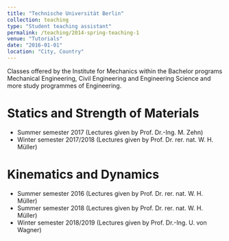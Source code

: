 ```yaml
---
title: "Technische Universität Berlin"
collection: teaching
type: "Student teaching assistant"
permalink: /teaching/2014-spring-teaching-1
venue: "Tutorials"
date: "2016-01-01"
location: "City, Country"
---
```


Classes offered by the Institute for Mechanics within the Bachelor programs Mechanical Engineering, Civil Engineering and Engineering Science and more study programmes of Engineering.

Statics and Strength of Materials
======
* Summer semester 2017 (Lectures given by Prof. Dr.-Ing. M. Zehn)
* Winter semester 2017/2018 (Lectures given by Prof. Dr. rer. nat. W. H. Müller)

Kinematics and Dynamics
======
* Summer semester 2016 (Lectures given by Prof. Dr. rer. nat. W. H. Müller)
* Summer semester 2018 (Lectures given by Prof. Dr. rer. nat. W. H. Müller)
* Winter semester 2018/2019 (Lectures given by Prof. Dr.-Ing. U. von Wagner)
